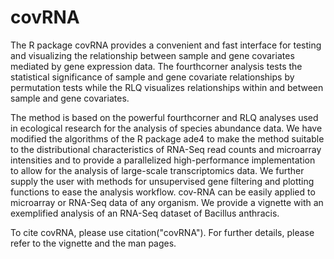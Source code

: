 # covRNA

The R package covRNA provides a convenient and fast interface for testing and visualizing the relationship between sample and gene covariates mediated by gene expression data. The fourthcorner analysis tests the statistical significance of sample and gene covariate relationships by permutation tests while the RLQ visualizes relationships within and between sample and gene covariates.

The method is based on the powerful fourthcorner and RLQ analyses used in ecological research for the analysis of species abundance data. We have modified the algorithms of the R package ade4 to make the method suitable to the distributional characteristics of RNA-Seq read counts and microarray intensities and to provide a parallelized high-performance implementation to allow for the analysis of large-scale transcriptomics data. We further supply the user with methods for unsupervised gene filtering and plotting functions to ease the analysis workflow. cov-RNA can be easily applied to microarray or RNA-Seq data of any organism. We provide a vignette with an exemplified analysis of an RNA-Seq dataset of Bacillus anthracis.

To cite covRNA, please use citation("covRNA"). For further details, please refer to the vignette and the man pages.


